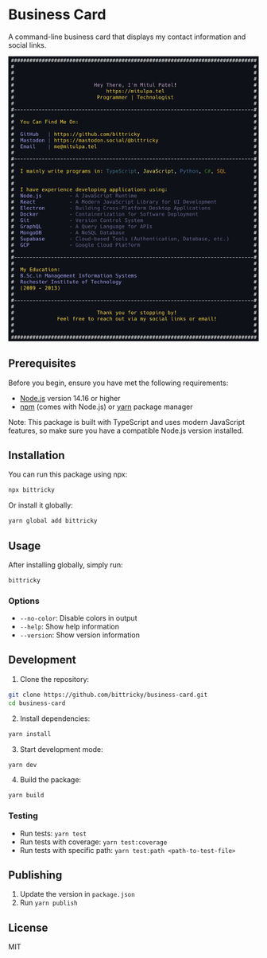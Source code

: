 # Business Card

A command-line business card that displays my contact information and social links.

![Mitul Patel's Business Card](https://github.com/bittricky/business-card/blob/main/docs/mitul_patel_business_card.png)

## Prerequisites

Before you begin, ensure you have met the following requirements:

- [Node.js](https://nodejs.org/) version 14.16 or higher
- [npm](https://www.npmjs.com/) (comes with Node.js) or [yarn](https://yarnpkg.com/) package manager

Note: This package is built with TypeScript and uses modern JavaScript features, so make sure you have a compatible Node.js version installed.

## Installation

You can run this package using npx:

```bash
npx bittricky
```

Or install it globally:

```bash
yarn global add bittricky
```

## Usage

After installing globally, simply run:

```bash
bittricky
```

### Options

- `--no-color`: Disable colors in output
- `--help`: Show help information
- `--version`: Show version information

## Development

1. Clone the repository:

```bash
git clone https://github.com/bittricky/business-card.git
cd business-card
```

2. Install dependencies:

```bash
yarn install
```

3. Start development mode:

```bash
yarn dev
```

4. Build the package:

```bash
yarn build
```

### Testing

- Run tests: `yarn test`
- Run tests with coverage: `yarn test:coverage`
- Run tests with specific path: `yarn test:path <path-to-test-file>`

## Publishing

1. Update the version in `package.json`
2. Run `yarn publish`

## License

MIT
